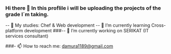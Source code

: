 

### Hi there 👋 In this proflile i will be uploading the projects of the grade I´m taking.


-- 🌱 My studies: Chef & Web development
-- 🌱 I’m currently learning Cross-platform development
###-- 🔭 I’m currently working on SERIKAT (IT services consultant)


###- 📫 How to reach me: damura1189@gmail.com



